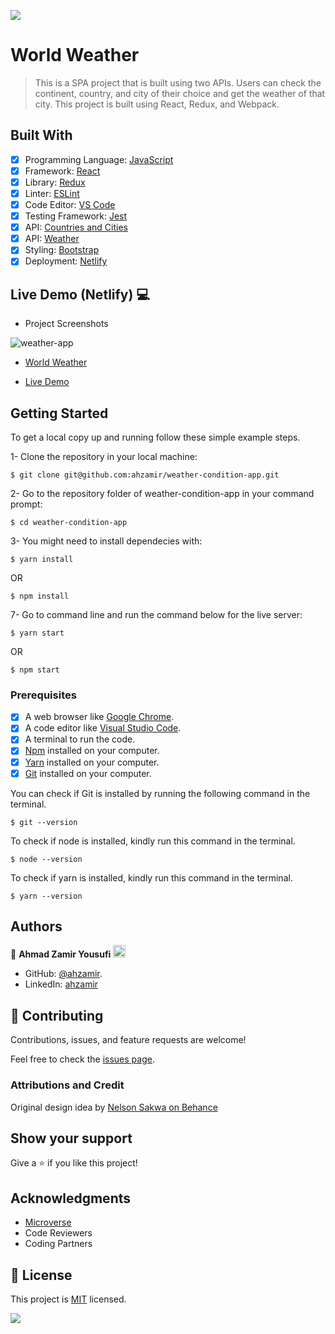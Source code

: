 ![](https://img.shields.io/badge/Microverse-blueviolet)

# World Weather

> This is a SPA project that is built using two APIs. Users can check the continent, country, and city of their choice and get the weather of that city. This project is built using React, Redux, and Webpack.


## Built With 

- [x] Programming Language: [JavaScript](https://www.javascript.com/)
- [x] Framework: [React](https://reactjs.org/)
- [x] Library: [Redux](https://redux.js.org/)
- [x] Linter: [ESLint](https://eslint.org/)
- [x] Code Editor: [VS Code](https://code.visualstudio.com/)
- [x] Testing Framework: [Jest](https://jestjs.io/)
- [x] API: [Countries and Cities](https://documenter.getpostman.com/view/1134062/T1LJjU52?version=latest#fec5b515-b5e1-41c5-8ab4-2cc49bec7694)
- [x] API: [Weather](https://openweathermap.org/api)
- [x] Styling: [Bootstrap](https://getbootstrap.com/)
- [x] Deployment: [Netlify](https://www.netlify.com/)

## Live Demo (Netlify) 💻

- Project Screenshots

![weather-app](https://user-images.githubusercontent.com/96838030/215270549-366c8189-e493-4a81-87fc-37c292099857.png)

- [World Weather](https://gregarious-pavlova-aaa751.netlify.app/)

- [Live Demo](https://www.loom.com/share/df6ca86a26f7404fad7da7713d312ffb)


## Getting Started

To get a local copy up and running follow these simple example steps.

1- Clone the repository in your local machine:
```
$ git clone git@github.com:ahzamir/weather-condition-app.git
```

2- Go to the repository folder of weather-condition-app in your command prompt:
```
$ cd weather-condition-app
```

3- You might need to install dependecies with:
```
$ yarn install
```
OR
```
$ npm install
```

7- Go to command line and run the command below for the live server:
```
$ yarn start
```
OR
```
$ npm start
```

### Prerequisites

- [x] A web browser like [Google Chrome](https://www.google.com/chrome/).
- [x] A code editor like [Visual Studio Code](https://code.visualstudio.com/).
- [x] A terminal to run the code.
- [x] [Npm](https://www.npmjs.com/) installed on your computer.
- [x] [Yarn](https://yarnpkg.com/) installed on your computer.
- [x] [Git](https://git-scm.com/) installed on your computer.

You can check if Git is installed by running the following command in the terminal.
```
$ git --version
```

To check if node is installed, kindly run this command in the terminal.
```
$ node --version
```

To check if yarn is installed, kindly run this command in the terminal.
```
$ yarn --version
```

## Authors

👤 **Ahmad Zamir Yousufi** <img src="https://emojis.slackmojis.com/emojis/images/1531849430/4246/blob-sunglasses.gif?1531849430" width="20"/>

- GitHub: [@ahzamir](https://github.com/ahzamir).
- LinkedIn: [ahzamir](https://www.linkedin.com/in/ahzamir/)

## 🤝 Contributing

Contributions, issues, and feature requests are welcome!

Feel free to check the [issues page](https://github.com/ahzamir/weather-condition-app/issues).

### Attributions and Credit

Original design idea by [Nelson Sakwa on Behance](https://www.behance.net/sakwadesignstudio)

## Show your support

Give a ⭐️ if you like this project!

## Acknowledgments

- [Microverse](https://www.microverse.org/)
- Code Reviewers
- Coding Partners

## 📝 License

This project is [MIT](./MIT.md) licensed.

![](https://img.shields.io/badge/Microverse-blueviolet)
